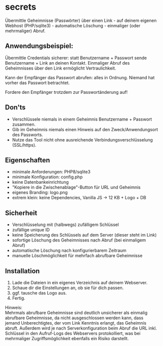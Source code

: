 # secrets
Übermittle Geheimnisse (Passwörter) über einen Link - auf deinem eigenen Webhost (PHP/sqlite3) - automatische Löschung - einmaliger (oder mehrmaliger) Abruf.

## Anwendungsbeispiel: 
Übermittle Credentials sicherer: statt Benutzername + Passwort sende Benutzername + Link an deinen Kontakt. Einmaliger Abruf des Geheimnisses über den Link ermöglicht Vertraulichkeit.

Kann der Empfänger das Passwort abrufen: alles in Ordnung. Niemand hat vorher das Passwort betrachtet.

Fordere den Empfänger trotzdem zur Passwortänderung auf!

## Don'ts
- Verschlüssele niemals in einem Geheimnis Benutzername + Passwort zusammen.
- Gib im Geheimnis niemals einen Hinweis auf den Zweck/Anwendungsort des Passworts.
- Nutze das Tool nicht ohne ausreichende Verbindungsverschlüsselung (SSL/https).

## Eigenschaften
- minimale Anforderungen: PHP8/sqlite3
- minimale Konfiguration: config.php
- keine Datenbankeinrichtung
- "Kopiere in die Zwischenablage"-Button für URL und Geheimnis
- eigenes Branding: logo.png
- extrem klein: keine Dependencies, Vanilla JS -> 12 KB + Logo + DB

## Sicherheit
- Verschlüsselung mit (halbwegs) zufälligem Schlüssel
- zufällige unique ID
- keine Speicherung des Schlüssels auf dem Server (dieser steht im Link)
- sofortige Löschung des Geheimnisses nach Abruf (bei einmaligem Abruf)
- automatische Löschung nach konfigurierbarem Zeitraum
- manuelle Löschmöglichkeit für mehrfach abrufbare Geheimnisse

## Installation
1. Lade die Dateien in ein eigenes Verzeichnis auf deinem Webserver.
2. Schaue dir die Einstellungen an, ob sie für dich passen.
3. ggf. tausche das Logo aus.
5. Fertig.

Hinweis:<br />
Mehrmals abrufbare Geheimnisse sind deutlich unsicherer als einmalig abrufbare Geheimnisse, da nicht ausgeschlossen werden kann, dass jemand Unberechtigtes, der vom Link Kenntnis erlangt, das Geheimnis abruft. Außerdem wird je nach Serverkonfiguration beim Abruf die URL inkl. Schlüssel in den Aufruf-Logs des Webservers protokolliert, was bei mehrmaliger Zugriffsmöglichkeit ebenfalls ein Risiko darstellt.
